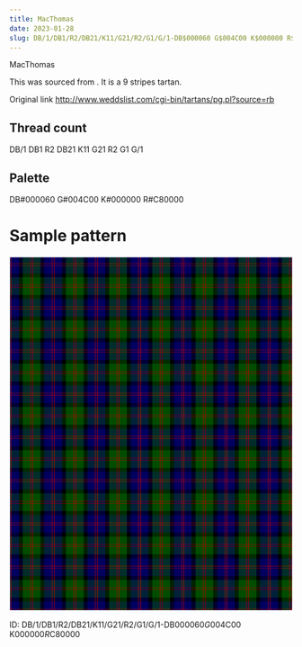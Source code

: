 ```yaml
---
title: MacThomas
date: 2023-01-28
slug: DB/1/DB1/R2/DB21/K11/G21/R2/G1/G/1-DB$000060 G$004C00 K$000000 R$C80000
---
```

MacThomas

This was sourced from <no value>.  It is a 9 stripes tartan.

Original link http://www.weddslist.com/cgi-bin/tartans/pg.pl?source=rb

## Thread count
DB/1 DB1 R2 DB21 K11 G21 R2 G1 G/1

## Palette
DB#000060 G#004C00 K#000000 R#C80000

# Sample pattern

![Tartan detail](tartan.png "DB/1 DB1 R2 DB21 K11 G21 R2 G1 G/1 tartan")

ID: DB/1/DB1/R2/DB21/K11/G21/R2/G1/G/1-DB$000060 G$004C00 K$000000 R$C80000